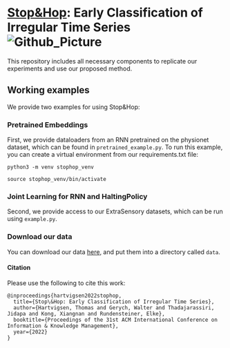 # [Stop&Hop](https://arxiv.org/abs/2208.09795): Early Classification of Irregular Time Series ![Github_Picture](https://user-images.githubusercontent.com/26936677/187677997-5c230cef-af3c-4644-87f9-151675c30a7f.jpg)

This repository includes all necessary components to replicate our experiments and use our proposed method.

## Working examples

We provide two examples for using Stop&Hop:

### Pretrained Embeddings
First, we provide dataloaders from an RNN pretrained on the physionet dataset, which can be found in `pretrained_example.py`.
To run this example, you can create a virtual environment from our requirements.txt file:

```
python3 -m venv stophop_venv

source stophop_venv/bin/activate
```

### Joint Learning for RNN and HaltingPolicy
Second, we provide access to our ExtraSensory datasets, which can be run using `example.py`.

### Download our data
You can download our data [here](https://drive.google.com/drive/folders/1o-w5-xWFIvxCiIK9F1AN4JQMRrg2Mi-i?usp=sharing), and put them into a directory called `data`.

#### Citation
Please use the following to cite this work:
```
@inproceedings{hartvigsen2022stophop,
  title={Stop\&Hop: Early Classification of Irregular Time Series},
  author={Hartvigsen, Thomas and Gerych, Walter and Thadajarassiri, Jidapa and Kong, Xiangnan and Rundensteiner, Elke},
  booktitle={Proceedings of the 31st ACM International Conference on Information & Knowledge Management},
  year={2022}
}
```